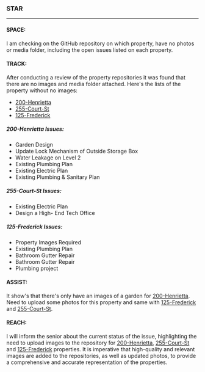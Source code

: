 
### STAR
---
#### SPACE:
I am checking on the GitHub repository on which property, have no photos or media folder, including the open issues listed on each property.

#### TRACK:
After conducting a review of the property repositories it was found that there are no images and media folder attached. 
Here's the lists of the property without no images:
- [200-Henrietta](https://github.com/United-Home/200-Henrietta) 
- [255-Court-St](https://github.com/United-Home/255-Court-St) 
- [125-Frederick](https://github.com/United-Home/125-Frederick) 

##### 200-Henrietta Issues:
- Garden Design
- Update Lock Mechanism of Outside Storage Box
- Water Leakage on Level 2
- Existing Plumbing Plan
- Existing Electric Plan
- Existing Plumbing & Sanitary Plan

##### 255-Court-St Issues:
- Existing Electric Plan
- Design a High- End Tech Office
  
##### 125-Frederick Issues:
- Property Images Required
- Existing Plumbing Plan 
- Bathroom Gutter Repair 
- Bathroom Gutter Repair 
- Plumbing project


#### ASSIST:
It show's that there's only have an images of a garden for [200-Henrietta](https://github.com/United-Home/200-Henrietta/blob/main/Garden.md). Need to upload some photos for this property and same with [125-Frederick](https://github.com/United-Home/125-Frederick) and [255-Court-St](https://github.com/United-Home/255-Court-St).


#### REACH:
I will inform the senior about the current status of the issue, highlighting the need to upload images to the repository for [200-Henrietta](https://github.com/United-Home/200-Henrietta), [255-Court-St](https://github.com/United-Home/255-Court-St) and [125-Frederick](https://github.com/United-Home/125-Frederick) properties. It is imperative that high-quality and relevant images are added to the repositories, as well as updated photos, to provide a comprehensive and accurate representation of the properties.
